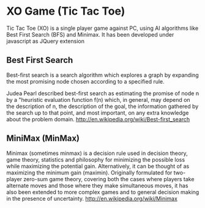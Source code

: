 XO Game (Tic Tac Toe)
=====================
Tic Tac Toe (XO) is a single player game against PC, using AI algorithms like Best First Search (BFS) and Minimax. It has been developed under javascript as JQuery extension


Best First Search
-----------------
Best-first search is a search algorithm which explores a graph by expanding the most promising node chosen according to a specified rule.

Judea Pearl described best-first search as estimating the promise of node n by a "heuristic evaluation function f(n) which, in general, may depend on the description of n, the description of the goal, the information gathered by the search up to that point, and most important, on any extra knowledge about the problem domain. http://en.wikipedia.org/wiki/Best-first_search


MiniMax (MinMax)
----------------
Minimax (sometimes minmax) is a decision rule used in decision theory, game theory, statistics and philosophy for minimizing the possible loss while maximizing the potential gain. Alternatively, it can be thought of as maximizing the minimum gain (maximin). Originally formulated for two-player zero-sum game theory, covering both the cases where players take alternate moves and those where they make simultaneous moves, it has also been extended to more complex games and to general decision making in the presence of uncertainty. http://en.wikipedia.org/wiki/Minimax

